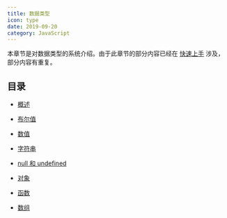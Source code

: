 ```yaml
---
title: 数据类型
icon: type
date: 2019-09-20
category: JavaScript
---
```


本章节是对数据类型的系统介绍。由于此章节的部分内容已经在 [快速上手](../guide/README.md) 涉及，部分内容有重复。

<!-- more -->

## 目录

- [概述](general.md)

- [布尔值](boolean.md)

- [数值](number.md)

- [字符串](string.md)

- [null 和 undefined](null-undefined.md)

- [对象](object.md)

- [函数](function.md)

- [数组](array.md)
